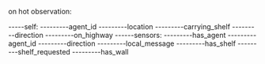 on hot observation:

-----self:
---------agent_id
---------location
---------carrying_shelf
---------direction
---------on_highway
------sensors:
---------has_agent
---------agent_id
---------direction
---------local_message
---------has_shelf
---------shelf_requested
---------has_wall
